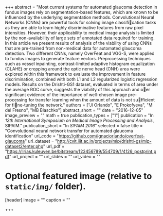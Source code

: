 +++
abstract = "Most current systems for automated glaucoma detection in fundus images rely on segmentation-based features, which are known to be influenced by the underlying segmentation methods. Convolutional Neural Networks (CNNs) are powerful tools for solving image classification tasks as they are able to learn highly discriminative features from raw pixel intensities. However, their applicability to medical image analysis is limited by the non-availability of large sets of annotated data required for training. In this article we present results of analysis of the viability of using CNNs that are pre-trained from non-medical data for automated glaucoma detection. Two different CNNs, namely OverFeat and VGG-S, were applied to fundus images to generate feature vectors. Preprocessing techniques such as vessel inpainting, contrast-limited adaptive histogram equalization (CLAHE) or cropping around the optic nerve head (ONH) area were explored within this framework to evaluate the improvement in feature discrimination, combined with both L1 and L2 regularized logistic regression models. Results on the Drishti-GS1 dataset, evaluated in terms of area under the average ROC curve, suggests the viability of this approach and oer significant evidence of the importance of well-chosen image pre-processing for transfer learning when the amount of data is not sufficient for fine-tuning the network."
authors = ["JI Orlando", "E Prokofyeva", "M del Fresno", "MB Blaschko"]
abstract_short = ""
date = "2016-12-05"
image_preview = ""
math = true
publication_types = ["1"]
publication = "In *12th International Symposium on Medical Image Processing and Analysis*, SIPAIM."
publication_short = "In *SIPAIM 2016*"
selected = false
title = "Convolutional neural network transfer for automated glaucoma identification"
url_code = "https://github.com/ignaciorlando/overfeat-glaucoma"
url_dataset = "http://cvit.iiit.ac.in/projects/mip/drishti-gs/mip-dataset2/enter.php"
url_pdf = "https://lirias.kuleuven.be/bitstream/123456789/554709/1/4126_postprint.pdf"
url_project = ""
url_slides = ""
url_video = ""


# Optional featured image (relative to `static/img/` folder).
[header]
image = ""
caption = ""

+++

